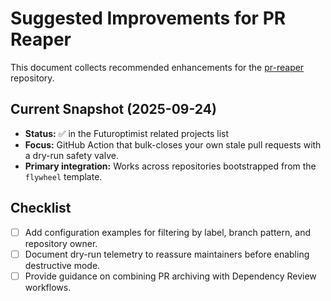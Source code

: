 # Suggested Improvements for PR Reaper

This document collects recommended enhancements for the [pr-reaper](https://github.com/futuroptimist/pr-reaper) repository.

## Current Snapshot (2025-09-24)

- **Status:** ✅ in the Futuroptimist related projects list
- **Focus:** GitHub Action that bulk-closes your own stale pull requests with a dry-run safety
  valve.
- **Primary integration:** Works across repositories bootstrapped from the `flywheel` template.

## Checklist

- [ ] Add configuration examples for filtering by label, branch pattern, and repository owner.
- [ ] Document dry-run telemetry to reassure maintainers before enabling destructive mode.
- [ ] Provide guidance on combining PR archiving with Dependency Review workflows.
